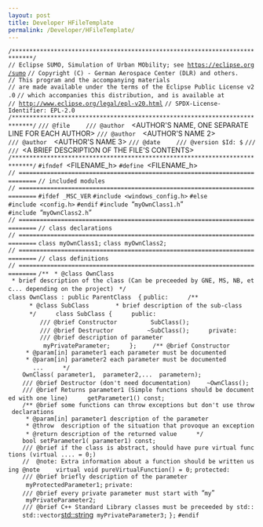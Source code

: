```yaml
---
layout: post
title: Developer HFileTemplate
permalink: /Developer/HFileTemplate/
---
```


`/****************************************************************************/`
`// Eclipse SUMO, Simulation of Urban MObility; see `[`https://eclipse.org/sumo`](https://eclipse.org/sumo)
`// Copyright (C) `<YEAR OF CREATION>`-`<CURRENT YEAR>` German Aerospace Center (DLR) and others.`
`// This program and the accompanying materials`
`// are made available under the terms of the Eclipse Public License v2.0`
`// which accompanies this distribution, and is available at`
`// `[`http://www.eclipse.org/legal/epl-v20.html`](http://www.eclipse.org/legal/epl-v20.html)
`// SPDX-License-Identifier: EPL-2.0`
`/****************************************************************************/`
`/// @file    `<FILENAME>
`/// @author  `<AUTHOR'S NAME, ONE SEPARATE LINE FOR EACH AUTHOR>
`/// @author  `<AUTHOR'S NAME 2>
`/// @author  `<AUTHOR'S NAME 3>
`/// @date    `<FILE CREATION DATE>
`/// @version $Id: $`
`///`
`/// `<A BRIEF DESCRIPTION OF THE FILE'S CONTENTS>
`/****************************************************************************/`
`#ifndef `<FILENAME_h>
`#define `<FILENAME_h>
`// ===========================================================================`
`// included modules`
`// ===========================================================================`
`#ifdef _MSC_VER`
`#include <windows_config.h>`
`#else`
`#include <config.h>`
`#endif`
`#include `“`myOwnClass1.h`”
`#include `“`myOwnClass2.h`”
`// ===========================================================================`
`// class declarations`
`// ===========================================================================`
`class myOwnClass1;`
`class myOwnClass2;`
`// ===========================================================================`
`// class definitions`
`// ===========================================================================`
`/**`
` * @class OwnClass`
` * brief description of the class (Can be preceeded by GNE, MS, NB, etc... depending on the project)`
` */`
`class OwnClass : public ParentClass  {`
`public:`
`     /**`
`      * @class SubClass `
`      * brief description of the sub-class`
`      */`
`     class SubClass {`
`     public:`
`         /// @brief Constructor`
`         SubClass();`
`         /// @brief Destructor`
`         ~SubClass();`
`     private:`
`         /// @brief description of parameter`
`         `<parameterType>` myPrivateParameter;`
`     };`
`    /** @brief Constructor`
`     * @param[in] parameter1 each parameter must be documented`
`     * @param[in] parameter2 each parameter must be documented`
`       ...`
`     */`
`    OwnClass(`<parameterType>` parameter1, `<parameterType>` parameter2,... `<parameterType>` parametern);`
`    /// @brief Destructor (don't need documentation)`
`    ~OwnClass();`
`    /// @brief Returns parameter1 (Simple functions should be documented with one line)`
`    `<parameterType>` getParameter1() const;`
`    /** @brief some functions can throw exceptions but don't use throw declarations`
`     * @param[in] parameter1 description of the parameter`
`     * @throw `<exceptionName>` description of the situation that provoque an exception`
`     * @return description of the returned value`
`     */`
`    bool setParameter1(`<type>` parameter1) const;`
`    /// @brief if the class is abstract, should have pure virtual functions (virtual .... = 0;)`
`    //  @note: Extra information about a function should be written using @note`
`    virtual void pureVirtualFunction() = 0;`
`protected:`
`    /// @brief briefly description of the parameter`
`    `<parameterType>` myProtectedParameter1;`
`private:`
`    /// @brief every private parameter must start with `“`my`”
`    `<parameterType>` myPrivateParameter2;`
`    /// @brief C++ Standard Library classes must be preceeded by std::`
`    std::vector`<std::string>` myPrivateParameter3;`
`};`
`#endif`